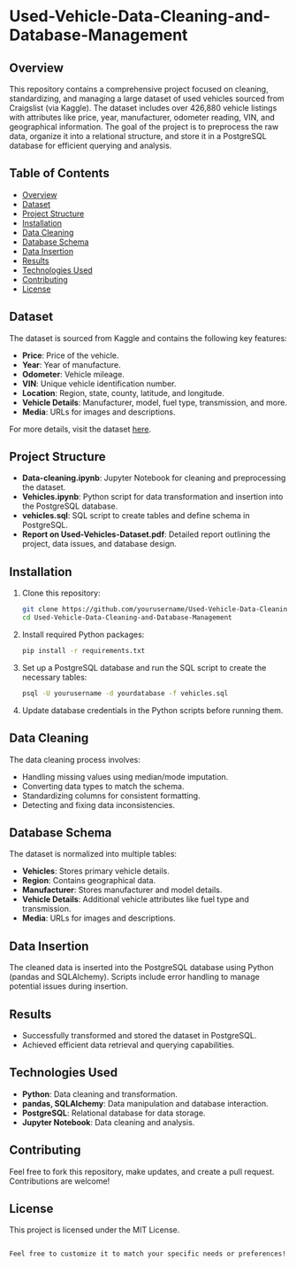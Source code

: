 # Used-Vehicle-Data-Cleaning-and-Database-Management

## Overview
This repository contains a comprehensive project focused on cleaning, standardizing, and managing a large dataset of used vehicles sourced from Craigslist (via Kaggle). The dataset includes over 426,880 vehicle listings with attributes like price, year, manufacturer, odometer reading, VIN, and geographical information. The goal of the project is to preprocess the raw data, organize it into a relational structure, and store it in a PostgreSQL database for efficient querying and analysis.

## Table of Contents
- [Overview](#overview)
- [Dataset](#dataset)
- [Project Structure](#project-structure)
- [Installation](#installation)
- [Data Cleaning](#data-cleaning)
- [Database Schema](#database-schema)
- [Data Insertion](#data-insertion)
- [Results](#results)
- [Technologies Used](#technologies-used)
- [Contributing](#contributing)
- [License](#license)

## Dataset
The dataset is sourced from Kaggle and contains the following key features:
- **Price**: Price of the vehicle.
- **Year**: Year of manufacture.
- **Odometer**: Vehicle mileage.
- **VIN**: Unique vehicle identification number.
- **Location**: Region, state, county, latitude, and longitude.
- **Vehicle Details**: Manufacturer, model, fuel type, transmission, and more.
- **Media**: URLs for images and descriptions.

For more details, visit the dataset [here](https://www.kaggle.com/datasets/austinreese/craigslist-carstrucks-data).

## Project Structure
- **Data-cleaning.ipynb**: Jupyter Notebook for cleaning and preprocessing the dataset.
- **Vehicles.ipynb**: Python script for data transformation and insertion into the PostgreSQL database.
- **vehicles.sql**: SQL script to create tables and define schema in PostgreSQL.
- **Report on Used-Vehicles-Dataset.pdf**: Detailed report outlining the project, data issues, and database design.

## Installation
1. Clone this repository:
   ```bash
   git clone https://github.com/yourusername/Used-Vehicle-Data-Cleaning-and-Database-Management.git
   cd Used-Vehicle-Data-Cleaning-and-Database-Management
   ```
2. Install required Python packages:
   ```bash
   pip install -r requirements.txt
   ```
3. Set up a PostgreSQL database and run the SQL script to create the necessary tables:
   ```bash
   psql -U yourusername -d yourdatabase -f vehicles.sql
   ```
4. Update database credentials in the Python scripts before running them.

## Data Cleaning
The data cleaning process involves:
- Handling missing values using median/mode imputation.
- Converting data types to match the schema.
- Standardizing columns for consistent formatting.
- Detecting and fixing data inconsistencies.

## Database Schema
The dataset is normalized into multiple tables:
- **Vehicles**: Stores primary vehicle details.
- **Region**: Contains geographical data.
- **Manufacturer**: Stores manufacturer and model details.
- **Vehicle Details**: Additional vehicle attributes like fuel type and transmission.
- **Media**: URLs for images and descriptions.

## Data Insertion
The cleaned data is inserted into the PostgreSQL database using Python (pandas and SQLAlchemy). Scripts include error handling to manage potential issues during insertion.

## Results
- Successfully transformed and stored the dataset in PostgreSQL.
- Achieved efficient data retrieval and querying capabilities.

## Technologies Used
- **Python**: Data cleaning and transformation.
- **pandas, SQLAlchemy**: Data manipulation and database interaction.
- **PostgreSQL**: Relational database for data storage.
- **Jupyter Notebook**: Data cleaning and analysis.

## Contributing
Feel free to fork this repository, make updates, and create a pull request. Contributions are welcome!

## License
This project is licensed under the MIT License.
```

Feel free to customize it to match your specific needs or preferences!
